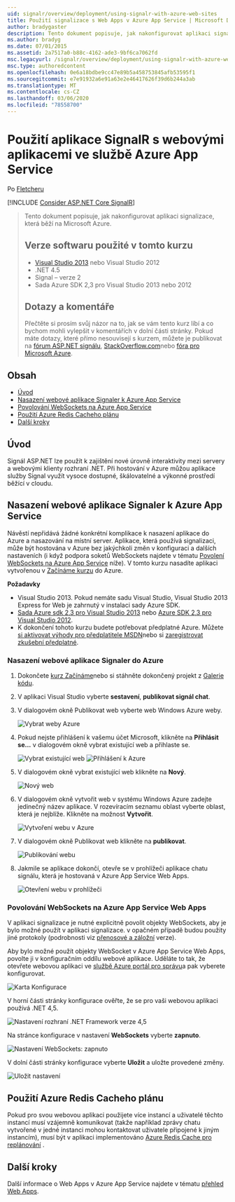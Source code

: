 ```yaml
---
uid: signalr/overview/deployment/using-signalr-with-azure-web-sites
title: Použití signalizace s Web Apps v Azure App Service | Microsoft Docs
author: bradygaster
description: Tento dokument popisuje, jak nakonfigurovat aplikaci signalizace, která běží na Microsoft Azure. Verze softwaru používané v tomto kurzu Visual Studio 2013 nebo VIS...
ms.author: bradyg
ms.date: 07/01/2015
ms.assetid: 2a7517a0-b88c-4162-ade3-9bf6ca7062fd
msc.legacyurl: /signalr/overview/deployment/using-signalr-with-azure-web-sites
msc.type: authoredcontent
ms.openlocfilehash: 0e6a18bdbe9cc47e89b5a458753845afb53595f1
ms.sourcegitcommit: e7e91932a6e91a63e2e46417626f39d6b244a3ab
ms.translationtype: MT
ms.contentlocale: cs-CZ
ms.lasthandoff: 03/06/2020
ms.locfileid: "78558700"
---
```

# <a name="using-signalr-with-web-apps-in-azure-app-service"></a>Použití aplikace SignalR s webovými aplikacemi ve službě Azure App Service

Po [Fletcheru](https://github.com/pfletcher)

[!INCLUDE [Consider ASP.NET Core SignalR](~/includes/signalr/signalr-version-disambiguation.md)]

> Tento dokument popisuje, jak nakonfigurovat aplikaci signalizace, která běží na Microsoft Azure.
>
> ## <a name="software-versions-used-in-the-tutorial"></a>Verze softwaru použité v tomto kurzu
>
>
> - [Visual Studio 2013](https://my.visualstudio.com/Downloads?q=visual%20studio%202013) nebo Visual Studio 2012
> - .NET 4.5
> - Signal – verze 2
> - Sada Azure SDK 2,3 pro Visual Studio 2013 nebo 2012
>
>
>
> ## <a name="questions-and-comments"></a>Dotazy a komentáře
>
> Přečtěte si prosím svůj názor na to, jak se vám tento kurz líbí a co bychom mohli vylepšit v komentářích v dolní části stránky. Pokud máte dotazy, které přímo nesouvisejí s kurzem, můžete je publikovat na [fórum ASP.NET signálu](https://forums.asp.net/1254.aspx/1?ASP+NET+SignalR), [StackOverflow.com](http://stackoverflow.com/)nebo [fóra pro Microsoft Azure](https://social.msdn.microsoft.com/Forums/windowsazure/home?category=windowsazureplatform).

## <a name="table-of-contents"></a>Obsah

- [Úvod](#introduction)
- [Nasazení webové aplikace Signaler k Azure App Service](#deploying)
- [Povolování WebSockets na Azure App Service](#websocket)
- [Použití Azure Redis Cacheho plánu](#backplane)
- [Další kroky](#nextsteps)

<a id="introduction"></a>
## <a name="introduction"></a>Úvod

Signál ASP.NET lze použít k zajištění nové úrovně interaktivity mezi servery a webovými klienty rozhraní .NET. Při hostování v Azure můžou aplikace služby Signal využít vysoce dostupné, škálovatelné a výkonné prostředí běžící v cloudu.

<a id="deploying"></a>
## <a name="deploying-a-signalr-web-app-to-azure-app-service"></a>Nasazení webové aplikace Signaler k Azure App Service

Návěstí nepřidává žádné konkrétní komplikace k nasazení aplikace do Azure a nasazování na místní server. Aplikace, která používá signalizaci, může být hostována v Azure bez jakýchkoli změn v konfiguraci a dalších nastaveních (i když podpora soketů WebSockets najdete v tématu [Povolení WebSockets na Azure App Service](#websocket) níže). V tomto kurzu nasadíte aplikaci vytvořenou v [Začínáme kurzu](../getting-started/tutorial-getting-started-with-signalr.md) do Azure.

**Požadavky**

- Visual Studio 2013. Pokud nemáte sadu Visual Studio, Visual Studio 2013 Express for Web je zahrnutý v instalaci sady Azure SDK.
- [Sada Azure sdk 2,3 pro Visual Studio 2013](https://go.microsoft.com/fwlink/?linkid=324322&clcid=0x409) nebo [Azure SDK 2,3 pro Visual Studio 2012](https://go.microsoft.com/fwlink/p/?linkid=323511).
- K dokončení tohoto kurzu budete potřebovat předplatné Azure. Můžete [si aktivovat výhody pro předplatitele MSDN](https://azure.microsoft.com/pricing/member-offers/msdn-benefits-details/)nebo si [zaregistrovat zkušební předplatné](https://azure.microsoft.com/pricing/free-trial/).

### <a name="deploying-a-signalr-web-app-to-azure"></a>Nasazení webové aplikace Signaler do Azure

1. Dokončete [kurz Začínáme](../getting-started/tutorial-getting-started-with-signalr.md)nebo si stáhněte dokončený projekt z [Galerie kódu](https://code.msdn.microsoft.com/SignalR-Getting-Started-b9d18aa9).
2. V aplikaci Visual Studio vyberte **sestavení**, **publikovat signál chat**.
3. V dialogovém okně Publikovat web vyberte web Windows Azure weby.

    ![Vybrat weby Azure](using-signalr-with-azure-web-sites/_static/image1.png)
4. Pokud nejste přihlášení k vašemu účet Microsoft, klikněte na **Přihlásit se...** v dialogovém okně vybrat existující web a přihlaste se.

    ![Vybrat existující web](using-signalr-with-azure-web-sites/_static/image2.png)    ![Přihlášení k Azure](using-signalr-with-azure-web-sites/_static/image3.png)
5. V dialogovém okně vybrat existující web klikněte na **Nový**.

    ![Nový web](using-signalr-with-azure-web-sites/_static/image4.png)
6. V dialogovém okně vytvořit web v systému Windows Azure zadejte jedinečný název aplikace. V rozevíracím seznamu oblast vyberte oblast, která je nejblíže. Klikněte na možnost **Vytvořit**.

    ![Vytvoření webu v Azure](using-signalr-with-azure-web-sites/_static/image5.png)
7. V dialogovém okně Publikovat web klikněte na **publikovat**.

    ![Publikování webu](using-signalr-with-azure-web-sites/_static/image6.png)
8. Jakmile se aplikace dokončí, otevře se v prohlížeči aplikace chatu signálu, která je hostovaná v Azure App Service Web Apps.

    ![Otevření webu v prohlížeči](using-signalr-with-azure-web-sites/_static/image7.png)

<a id="websocket"></a>
### <a name="enabling-websockets-on-azure-app-service-web-apps"></a>Povolování WebSockets na Azure App Service Web Apps

V aplikaci signalizace je nutné explicitně povolit objekty WebSockets, aby je bylo možné použít v aplikaci signalizace. v opačném případě budou použity jiné protokoly (podrobnosti viz [přenosové a záložní](../getting-started/introduction-to-signalr.md#transports) verze).

Aby bylo možné použít objekty WebSocket v Azure App Service Web Apps, povolte ji v konfiguračním oddílu webové aplikace. Uděláte to tak, že otevřete webovou aplikaci ve [službě Azure portál pro správu](https://manage.windowsazure.com/)a pak vyberete konfigurovat.

![Karta Konfigurace](using-signalr-with-azure-web-sites/_static/image8.png)

V horní části stránky konfigurace ověřte, že se pro vaši webovou aplikaci používá .NET 4,5.

![Nastavení rozhraní .NET Framework verze 4,5](using-signalr-with-azure-web-sites/_static/image9.png)

Na stránce konfigurace v nastavení **WebSockets** vyberte **zapnuto**.

![Nastavení WebSockets: zapnuto](using-signalr-with-azure-web-sites/_static/image10.png)

V dolní části stránky konfigurace vyberte **Uložit** a uložte provedené změny.

![Uložit nastavení](using-signalr-with-azure-web-sites/_static/image11.png)

<a id="backplane"></a>
## <a name="using-the-azure-redis-cache-backplane"></a>Použití Azure Redis Cacheho plánu

Pokud pro svou webovou aplikaci použijete více instancí a uživatelé těchto instancí musí vzájemně komunikovat (takže například zprávy chatu vytvořené v jedné instanci mohou kontaktovat uživatele připojené k jiným instancím), musí být v aplikaci implementováno [Azure Redis Cache pro replánování](../performance/scaleout-with-redis.md) .

<a id="nextsteps"></a>
## <a name="next-steps"></a>Další kroky

Další informace o Web Apps v Azure App Service najdete v tématu [přehled Web Apps](https://azure.microsoft.com/documentation/articles/app-service-web-overview/).
